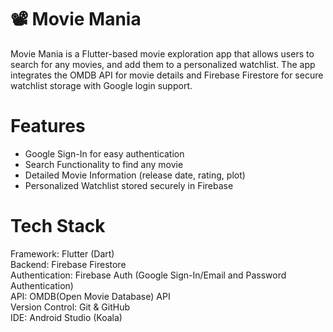# 📽️ Movie Mania

Movie Mania is a Flutter-based movie exploration app that allows users to search for any movies, and add them to a personalized watchlist. The app integrates the OMDB API for movie details and Firebase Firestore for secure watchlist storage with Google login support.

# Features

- Google Sign-In for easy authentication <br>
- Search Functionality to find any movie <br>
- Detailed Movie Information (release date, rating, plot) <br>
- Personalized Watchlist stored securely in Firebase <br>

# Tech Stack

Framework: Flutter (Dart) <br>
Backend: Firebase Firestore <br>
Authentication: Firebase Auth (Google Sign-In/Email and Password Authentication) <br>
API: OMDB(Open Movie Database) API <br>
Version Control: Git & GitHub <br>
IDE: Android Studio (Koala) <br>
